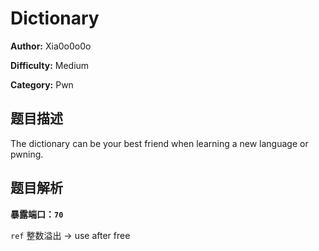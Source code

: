 # Dictionary

**Author:** Xia0o0o0o

**Difficulty:** Medium

**Category:** Pwn

## 题目描述

The dictionary can be your best friend when learning a new language or pwning.

## 题目解析

**暴露端口：`70`**

`ref` 整数溢出 -> use after free
